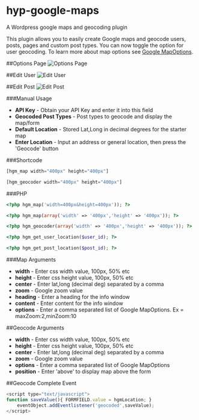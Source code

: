 hyp-google-maps
===============

A Wordpress google maps and geocoding plugin

This plugin allows you to easily create Google maps and geocode users, posts, pages and custom post types. You can now toggle the option for user geocoding. To learn more about map options see [Google MapOptions](http://code.google.com/apis/maps/documentation/javascript/reference.html#MapOptions).

##Options Page
![Options Page](https://lh5.googleusercontent.com/-8LOMoXLVMYE/VH-UbgVzMcI/AAAAAAAAAQ4/GPhKRxdRjGQ/w0-h0-no/options.jpg)

##Edit User
![Edit User](https://lh5.googleusercontent.com/-8LOMoXLVMYE/VH-UbgVzMcI/AAAAAAAAAQ4/GPhKRxdRjGQ/w0-h0-no/user.jpg)

##Edit Post
![Edit Post](https://lh5.googleusercontent.com/-8LOMoXLVMYE/VH-UbgVzMcI/AAAAAAAAAQ4/GPhKRxdRjGQ/w0-h0-no/post.jpg)


###Manual Usage

* **API Key** - Obtain your API Key and enter it into this field
* **Geocoded Post Types** - Post types to geocode and display the map/form
* **Default Location** - Stored Lat,Long in decimal degrees for the starter map
* **Enter Location** - Input an address or general location, then press the 'Geocode' button

###Shortcode
```php
[hgm_map width="400px" height="400px"]
```
```php
[hgm_geocoder width="400px" height="400px"]
```

###PHP

```php
<?php hgm_map('width=400px&height=400px')); ?>
```
```php
<?php hgm_map(array('width' => '400px','height' => '400px')); ?>
```
```php
<?php hgm_geocoder(array('width' => '400px','height' => '400px')); ?>
```
```php
<?php hgm_get_user_location($user_id); ?>
```
```php
<?php hgm_get_post_location($post_id); ?>
```

###Map Arguments

* **width** - Enter css width value, 100px, 50% etc
* **height** - Enter css height value, 100px, 50% etc
* **center** - Enter lat,long (decimal deg) separated by a comma
* **zoom** - Google zoom value
* **heading** - Enter a heading for the info window
* **content** - Enter content for the info window
* **options** - Enter a comma separated list of Google MapOptions. Ex = maxZoom:2,minZoom:10

##Geocode Arguments

* **width** - Enter css width value, 100px, 50% etc
* **height** - Enter css height value, 100px, 50% etc
* **center** - Enter lat,long (decimal deg) separated by a comma
* **zoom** - Google zoom value
* **options** - Enter a comma separated list of Google MapOptions
* **position** - Enter 'above' to display map above the form

##Geocode Complete Event

```javascript
<script type="text/javascript">
function saveValue(){ FORMFIELD.value = hgmLocation; }
	eventObject.addEventlistener('geocoded',saveValue);
</script>
```
